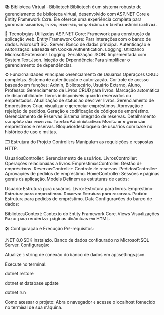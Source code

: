 📚 Biblioteca Virtual - Bibliotech
Bibliotech é um sistema robusto de gerenciamento de biblioteca virtual, desenvolvido com ASP.NET Core e Entity Framework Core. Ele oferece uma experiência completa para gerenciar usuários, livros, reservas, empréstimos e tarefas administrativas.

🚀 Tecnologias Utilizadas
ASP.NET Core: Framework para construção da aplicação web.
Entity Framework Core: Para interações com o banco de dados.
Microsoft SQL Server: Banco de dados principal.
Autenticação e Autorização: Baseada em Cookie Authentication.
Logging: Utilizando Microsoft.Extensions.Logging.
Serialização JSON: Implementada com System.Text.Json.
Injeção de Dependência: Para simplificar o gerenciamento de dependências.

⚙️ Funcionalidades Principais
Gerenciamento de Usuários
Operações CRUD completas.
Sistema de autenticação e autorização.
Controle de acesso baseado em funções:
Admin, Bibliotecário, Usuário Externo, Aluno, Professor.
Gerenciamento de Livros
CRUD para livros.
Marcação automática de disponibilidade:
Livros indisponíveis quando reservados ou emprestados.
Atualização de status ao devolver livros.
Gerenciamento de Empréstimos
Criar, visualizar e gerenciar empréstimos.
Aprovação e rejeição de pedidos.
Geração e codificação de códigos de empréstimo.
Gerenciamento de Reservas
Sistema integrado de reservas.
Detalhamento completo das reservas.
Tarefas Administrativas
Monitorar e gerenciar empréstimos e reservas.
Bloqueio/desbloqueio de usuários com base no histórico de uso e multas.

🗂️ Estrutura do Projeto
Controllers
Manipulam as requisições e respostas HTTP.

UsuariosController: Gerenciamento de usuários.
LivrosController: Operações relacionadas a livros.
EmprestimosController: Gestão de empréstimos.
ReservasController: Controle de reservas.
PedidosController: Aprovações de pedidos de empréstimo.
HomeController: Sessões e páginas gerais da aplicação.
Models
Definem as estruturas de dados:

Usuario: Estrutura para usuários.
Livro: Estrutura para livros.
Emprestimo: Estrutura para empréstimos.
Reserva: Estrutura para reservas.
Pedido: Estrutura para pedidos de empréstimo.
Data
Configurações do banco de dados:

BibliotecaContext: Contexto do Entity Framework Core.
Views
Visualizações Razor para renderizar páginas dinâmicas em HTML.

🛠️ Configuração e Execução
Pré-requisitos:

.NET 8.0 SDK instalado.
Banco de dados configurado no Microsoft SQL Server.
Configuração:

Atualize a string de conexão do banco de dados em appsettings.json.

Execute no terminal:

dotnet restore

dotnet ef database update

dotnet run

Como acessar o projeto:
Abra o navegador e acesse o localhost fornecido no terminal de sua máquina.
